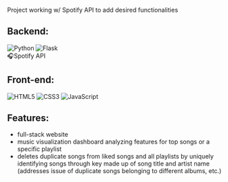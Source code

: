 Project working w/ Spotify API to add desired functionalities 

## Backend:
![Python](https://img.shields.io/badge/python-3670A0?style=for-the-badge&logo=python&logoColor=ffdd54) ![Flask](https://img.shields.io/badge/flask-%23000.svg?style=for-the-badge&logo=flask&logoColor=white) <br>
🎧Spotify API 

## Front-end:
![HTML5](https://img.shields.io/badge/html5-%23E34F26.svg?style=for-the-badge&logo=html5&logoColor=white) ![CSS3](https://img.shields.io/badge/css3-%231572B6.svg?style=for-the-badge&logo=css3&logoColor=white) ![JavaScript](https://img.shields.io/badge/javascript-%23323330.svg?style=for-the-badge&logo=javascript&logoColor=%23F7DF1E)

## Features:
- full-stack website 
- music visualization dashboard analyzing features for top songs or a specific playlist 
- deletes duplicate songs from liked songs and all playlists by uniquely identifying songs through key made up of song title and artist name (addresses issue of duplicate songs 
belonging to different albums, etc.) 
